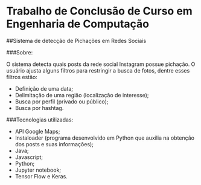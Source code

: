 # Trabalho de Conclusão de Curso em Engenharia de Computação

##Sistema de detecção de Pichações em Redes Sociais

###Sobre:

O sistema detecta quais posts da rede social Instagram possue pichação.
O usuário ajusta alguns filtros para restringir a busca de fotos, dentre esses filtros estão:
    
* Definição de uma data; 
* Delimitação de uma região (localização de interesse);
* Busca por perfil (privado ou público);
* Busca por hashtag.

###Tecnologias utilizadas:

* API Google Maps;
* Instaloader (programa desenvolvido em Python que auxilia na obtenção dos posts e suas informações);
* Java;
* Javascript;
* Python;
* Jupyter notebook;
* Tensor Flow e Keras.
